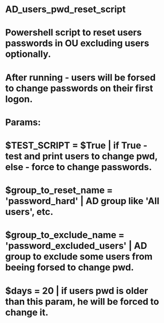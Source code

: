 # AD_users_pwd_reset_script
# Powershell script to reset users passwords in OU excluding users optionally. 
# After running - users will be forsed to change passwords on their first logon.
#
# Params:
# $TEST_SCRIPT = $True | if True - test and print users to change pwd, else - force to change passwords.
# $group_to_reset_name = 'password_hard' | AD group like 'All users', etc.
# $group_to_exclude_name = 'password_excluded_users' | AD group to exclude some users from beeing forsed to change pwd.
# $days = 20 | if users pwd is older than this param, he will be forced to change it.
